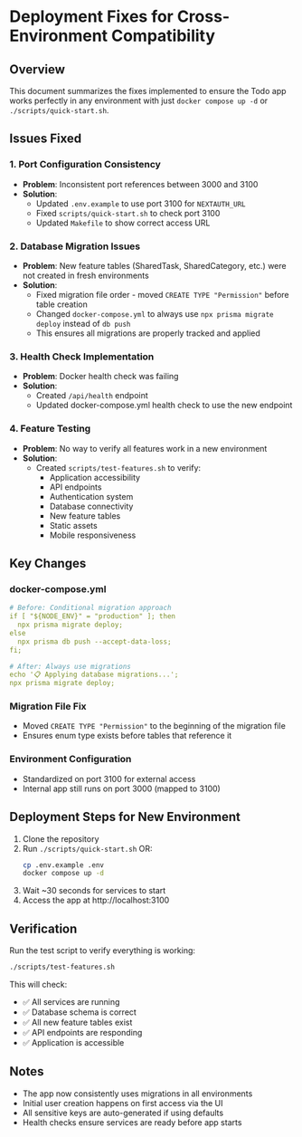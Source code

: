 # Deployment Fixes for Cross-Environment Compatibility

## Overview
This document summarizes the fixes implemented to ensure the Todo app works perfectly in any environment with just `docker compose up -d` or `./scripts/quick-start.sh`.

## Issues Fixed

### 1. Port Configuration Consistency
- **Problem**: Inconsistent port references between 3000 and 3100
- **Solution**: 
  - Updated `.env.example` to use port 3100 for `NEXTAUTH_URL`
  - Fixed `scripts/quick-start.sh` to check port 3100
  - Updated `Makefile` to show correct access URL

### 2. Database Migration Issues
- **Problem**: New feature tables (SharedTask, SharedCategory, etc.) were not created in fresh environments
- **Solution**:
  - Fixed migration file order - moved `CREATE TYPE "Permission"` before table creation
  - Changed `docker-compose.yml` to always use `npx prisma migrate deploy` instead of `db push`
  - This ensures all migrations are properly tracked and applied

### 3. Health Check Implementation
- **Problem**: Docker health check was failing
- **Solution**:
  - Created `/api/health` endpoint
  - Updated docker-compose.yml health check to use the new endpoint

### 4. Feature Testing
- **Problem**: No way to verify all features work in a new environment
- **Solution**:
  - Created `scripts/test-features.sh` to verify:
    - Application accessibility
    - API endpoints
    - Authentication system
    - Database connectivity
    - New feature tables
    - Static assets
    - Mobile responsiveness

## Key Changes

### docker-compose.yml
```yaml
# Before: Conditional migration approach
if [ "${NODE_ENV}" = "production" ]; then
  npx prisma migrate deploy;
else
  npx prisma db push --accept-data-loss;
fi;

# After: Always use migrations
echo '📋 Applying database migrations...';
npx prisma migrate deploy;
```

### Migration File Fix
- Moved `CREATE TYPE "Permission"` to the beginning of the migration file
- Ensures enum type exists before tables that reference it

### Environment Configuration
- Standardized on port 3100 for external access
- Internal app still runs on port 3000 (mapped to 3100)

## Deployment Steps for New Environment

1. Clone the repository
2. Run `./scripts/quick-start.sh` OR:
   ```bash
   cp .env.example .env
   docker compose up -d
   ```
3. Wait ~30 seconds for services to start
4. Access the app at http://localhost:3100

## Verification

Run the test script to verify everything is working:
```bash
./scripts/test-features.sh
```

This will check:
- ✅ All services are running
- ✅ Database schema is correct
- ✅ All new feature tables exist
- ✅ API endpoints are responding
- ✅ Application is accessible

## Notes

- The app now consistently uses migrations in all environments
- Initial user creation happens on first access via the UI
- All sensitive keys are auto-generated if using defaults
- Health checks ensure services are ready before app starts